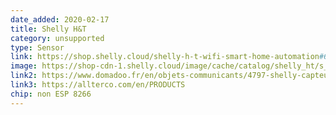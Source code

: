 ```yaml
---
date_added: 2020-02-17
title: Shelly H&T
category: unsupported
type: Sensor
link: https://shop.shelly.cloud/shelly-h-t-wifi-smart-home-automation#61
image: https://shop-cdn-1.shelly.cloud/image/cache/catalog/shelly_ht/s_ht_x1-1000x1000.jpg
link2: https://www.domadoo.fr/en/objets-communicants/4797-shelly-capteur-de-temperature-et-d-humidite-wi-fi-shelly-ht-3809511201930.html
link3: https://allterco.com/en/PRODUCTS
chip: non ESP 8266
---
```


